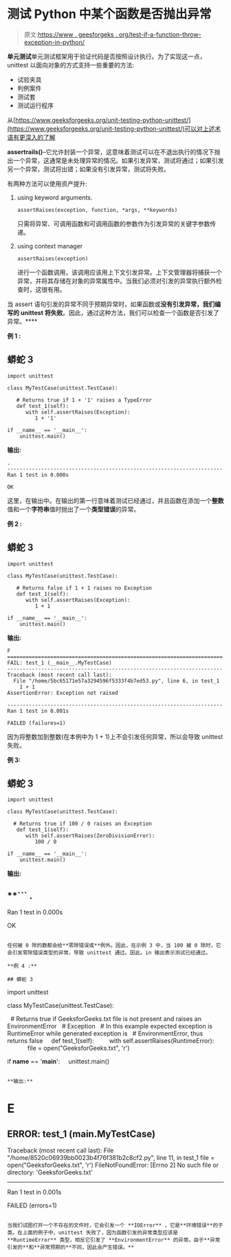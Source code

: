 # 测试 Python 中某个函数是否抛出异常

> 原文:[https://www . geesforgeks . org/test-if-a-function-throw-exception-in-python/](https://www.geeksforgeeks.org/test-if-a-function-throws-an-exception-in-python/)

**单元测试**单元测试框架用于验证代码是否按照设计执行。为了实现这一点，unittest 以面向对象的方式支持一些重要的方法:

*   试验夹具
*   判例案件
*   测试套
*   测试运行程序

从[https://www.geeksforgeeks.org/unit-testing-python-unittest/](https://www.geeksforgeeks.org/unit-testing-python-unittest/)可以对上述术语有更深入的了解

**assertrails()**–它允许封装一个异常，这意味着测试可以在不退出执行的情况下抛出一个异常，这通常是未处理异常的情况。如果引发异常，测试将通过；如果引发另一个异常，测试将出错；如果没有引发异常，测试将失败。

有两种方法可以使用资产提升:

1.  using keyword arguments.

    ```
    assertRaises(exception, function, *args, **keywords)

    ```

    只需将异常、可调用函数和可调用函数的参数作为引发异常的关键字参数传递。

2.  using context manager 

    ```
    assertRaises(exception)

    ```

    进行一个函数调用，该调用应该用上下文引发异常。上下文管理器将捕获一个异常，并将其存储在对象的异常属性中。当我们必须对引发的异常执行额外检查时，这很有用。

当 assert 语句引发的异常不同于预期异常时，如果函数或**没有引发异常，我们编写的 unittest 将失败**。因此，通过这种方法，我们可以检查一个函数是否引发了异常。****

**例 1 :**

## 蟒蛇 3

```
import unittest

class MyTestCase(unittest.TestCase):

   # Returns true if 1 + '1' raises a TypeError
   def test_1(self):
      with self.assertRaises(Exception):
         1 + '1'

if __name__ == '__main__': 
    unittest.main()
```

**输出:**

```
.
----------------------------------------------------------------------
Ran 1 test in 0.000s

OK
```

这里，在输出中。在输出的第一行意味着测试已经通过，并且函数在添加一个**整数**值和一个**字符串**值时抛出了一个**类型错误**的异常。

**例 2 :**

## 蟒蛇 3

```
import unittest

class MyTestCase(unittest.TestCase):

   # Returns false if 1 + 1 raises no Exception
   def test_1(self):
      with self.assertRaises(Exception):
         1 + 1

if __name__ == '__main__': 
    unittest.main()
```

**输出:**

```
F
======================================================================
FAIL: test_1 (__main__.MyTestCase)
----------------------------------------------------------------------
Traceback (most recent call last):
  File "/home/5bc65171e57a3294596f5333f4b7ed53.py", line 6, in test_1
    1 + 1
AssertionError: Exception not raised

----------------------------------------------------------------------
Ran 1 test in 0.001s

FAILED (failures=1)
```

因为将整数加到整数(在本例中为 1 + 1)上不会引发任何异常，所以会导致 unittest 失败。

**例 3:**

## **蟒蛇 3**

```
import unittest

class MyTestCase(unittest.TestCase):

  # Returns true if 100 / 0 raises an Exception
   def test_1(self):
      with self.assertRaises(ZeroDivisionError):
         100 / 0

if __name__ == '__main__': 
    unittest.main()
```

****输出:****

 **```
.
----------------------------------------------------------------------
Ran 1 test in 0.000s

OK
```

任何被 0 除的数都会给**零除错误或**例外。因此，在示例 3 中，当 100 被 0 除时，它会引发零除错误类型的异常，导致 unittest 通过。因此。in 输出表示测试已经通过。

**例 4 :**

## 蟒蛇 3

```
import unittest

class MyTestCase(unittest.TestCase):

  # Returns true if GeeksforGeeks.txt file is not present and raises an EnvironmentError
  # Exception
  # In this example expected exception is RuntimeError while generated exception is
  # EnvironmentError, thus returns false
    def test_1(self):
        with self.assertRaises(RuntimeError):
            file = open("GeeksforGeeks.txt", 'r')

if __name__ == '__main__':
    unittest.main()
```

**输出:**

```
E
======================================================================
ERROR: test_1 (__main__.MyTestCase)
----------------------------------------------------------------------
Traceback (most recent call last):
  File "/home/8520c06939bb0023b4f76f381b2c8cf2.py", line 11, in test_1
    file = open("GeeksforGeeks.txt", 'r')
FileNotFoundError: [Errno 2] No such file or directory: 'GeeksforGeeks.txt'

----------------------------------------------------------------------
Ran 1 test in 0.001s

FAILED (errors=1)
```

当我们试图打开一个不存在的文件时，它会引发一个 **IOError** ，它是**环境错误**的子类。在上面的例子中，unittest 失败了，因为函数引发的异常类型应该是 **RuntimeError** 类型，相反它引发了 **EnvironmentError** 的异常。由于**异常引发的**和**异常预期的**不同，因此会产生错误。**